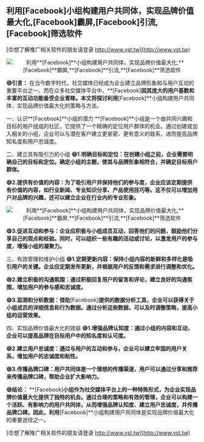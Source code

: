 ## **利用**[Facebook]**小组构建用户共同体，实现品牌价值最大化,**[Facebook]**霸屏,**[Facebook]**引流,**[Facebook]**筛选软件**

[😍想了解推广相关软件的朋友请登录 http://www.vst.tw](http://www.vst.tw)

 <center><img src="https://vst.tw/MP4/tuiguang/png/1.png" alt="利用**[Facebook]**小组构建用户共同体，实现品牌价值最大化,**[Facebook]**霸屏,**[Facebook]**引流,**[Facebook]**筛选软件"></center>

**😄引言：**
在当今数字时代，社交媒体已经成为企业建立品牌形象和与用户互动的重要平台之一。而在众多社交媒体平台中，**[Facebook]**因其庞大的用户基数和丰富的互动功能备受企业青睐。本文将探讨利用**[Facebook]**小组构建用户共同体，实现品牌价值最大化的策略与方法。

一、认识**[Facebook]**小组的潜力
**[Facebook]**小组是一个由共同兴趣和目标的用户组成的社区，它提供了一个精确的定位用户群体的机会。通过创建或加入相关的小组，企业可以与潜在客户建立更紧密、更有意义的联系，进而提高品牌知名度和用户忠诚度。

二、建立具有吸引力的小组
**😄1.明确目标和定位：在创建小组之前，企业需要明确自己的目标和定位。确定小组的主题，使其与品牌形象相符合，并确定目标用户群体。**

**😄2.提供有价值的内容：为了吸引用户并保持他们的参与度，企业应该定期提供有价值的内容，如行业新闻、专业知识分享、产品使用技巧等。这不仅可以增加用户对品牌的兴趣，还可以建立企业在行业内的专业形象。**

 <center><img src="https://vst.tw/MP4/tuiguang/png/0.png" alt="利用**[Facebook]**小组构建用户共同体，实现品牌价值最大化,**[Facebook]**霸屏,**[Facebook]**引流,**[Facebook]**筛选软件"></center>

**😄3.促进互动和参与：企业应积极与小组成员互动，回答他们的问题，鼓励他们分享自己的观点和经验。同时，可以组织一些有趣的活动或讨论，以激发用户的参与度，增强小组的凝聚力。**

三、有效管理和维护小组
**😄1.定期更新内容：保持小组内容的新鲜和多样化是吸引用户的关键。企业应定期发布更新，并根据用户的反馈和需求进行调整和优化。**

**😄2.建立积极的沟通氛围：通过积极回复用户的留言和评论，建立良好的沟通氛围，增加用户的参与感和忠诚度。**

**😄3.监测和分析数据：借助**[Facebook]**提供的数据分析工具，企业可以获得关于小组成员的详细信息和行为数据。通过分析这些数据，可以及时调整策略，提高小组的运营效果。**

四、实现品牌价值最大化的效益
**😄1.增强品牌认知度：通过小组的内容和互动，企业可以提高品牌在目标用户中的知名度和认可度。**

**😄2.建立用户忠诚度：通过与用户的互动和参与，企业可以建立牢固的用户关系，增加用户的忠诚度和粘性。**

**😄3.传播品牌口碑：用户共同体是一个理想的传播渠道，用户可以通过分享和推荐来传播品牌口碑，帮助企业扩大影响力。**

**😄结论：**
**[Facebook]**小组作为社交媒体平台上的一种特殊形式，为企业实现品牌价值最大化提供了独特的机会。通过合理的策略和有效的管理，企业可以构建一个活跃、有影响力的用户共同体，从而增强品牌认知度、建立用户忠诚度，并传播品牌口碑。因此，利用**[Facebook]**小组构建用户共同体是实现品牌价值最大化的重要途径之一。

[😍想了解推广相关软件的朋友请登录 http://www.vst.tw](http://www.vst.tw)



